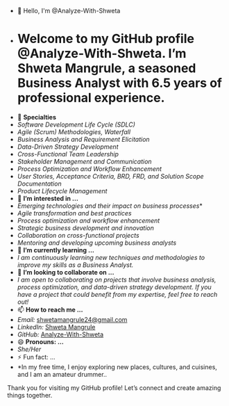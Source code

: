 - 👋 Hello, I'm @Analyze-With-Shweta
- # Welcome to my GitHub profile @Analyze-With-Shweta. I’m Shweta Mangrule, a seasoned Business Analyst with 6.5 years of professional experience.
- 🔧 **Specialties**
- *Software Development Life Cycle (SDLC)*
- *Agile (Scrum) Methodologies, Waterfall*
- *Business Analysis and Requirement Elicitation*
- *Data-Driven Strategy Development*
- *Cross-Functional Team Leadership*
- *Stakeholder Management and Communication*
- *Process Optimization and Workflow Enhancement*
- *User Stories, Acceptance Criteria, BRD, FRD, and Solution Scope Documentation*
- *Product Lifecycle Management*
- 👀 **I’m interested in ...**
- *Emerging technologies and their impact on business processes**
- *Agile transformation and best practices*
- *Process optimization and workflow enhancement*
- *Strategic business development and innovation*
- *Collaboration on cross-functional projects*
- *Mentoring and developing upcoming business analysts*
- 🌱 **I’m currently learning ...**
- *I am continuously learning new techniques and methodologies to improve my skills as a Business Analyst.*
- 💞️ **I’m looking to collaborate on ...**
- *I am open to collaborating on projects that involve business analysis, process optimization, and data-driven strategy development. If you have a project that could benefit from my expertise, feel free to reach out!*
- 📫 **How to reach me ...**
- *Email:* shwetamangrule24@gmail.com
- *LinkedIn:* [Shweta Mangrule](https://www.linkedin.com/in/smangrule/)
- *GitHub:* [Analyze-With-Shweta](https://github.com/Analyze-With-Shweta)
- 😄 **Pronouns: ...**
- *She/Her*
- ⚡ Fun fact: ...
- *In my free time, I enjoy exploring new places, cultures, and cuisines, and I am an amateur drummer..

Thank you for visiting my GitHub profile! Let’s connect and create amazing things together.

<!---
Analyze-With-Shweta/Analyze-With-Shweta is a ✨ special ✨ repository because its `README.md` (this file) appears on your GitHub profile.
You can click the Preview link to take a look at your changes.
--->
